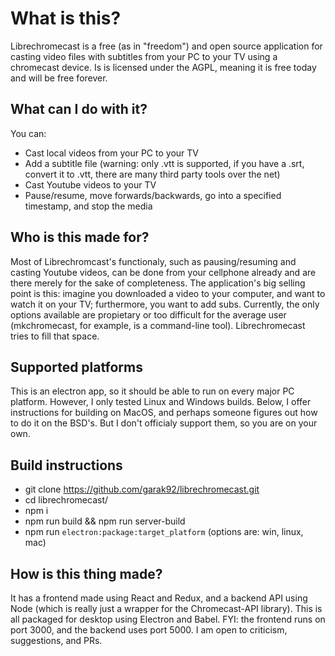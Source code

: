 # What is this?

Librechromecast is a free (as in "freedom") and open source application for casting video files with subtitles from your PC to your TV using a chromecast device.
Is is licensed under the AGPL, meaning it is free today and will be free forever.

## What can I do with it?

You can:

- Cast local videos from your PC to your TV
- Add a subtitle file (warning: only .vtt is supported, if you have a .srt, convert it to .vtt, there are many third party tools over the net)
- Cast Youtube videos to your TV
- Pause/resume, move forwards/backwards, go into a specified timestamp, and stop the media

## Who is this made for?

Most of Librechromcast's functionaly, such as pausing/resuming and casting Youtube videos, can be done from your cellphone already and are there merely for the sake of completeness. The application's big selling point is this: imagine you downloaded a video to your computer, and want to watch it on your TV; furthermore, you want to add subs. Currently, the only options available are propietary or too difficult for the average user (mkchromecast, for example, is a command-line tool). Librechromecast tries to fill that space.

## Supported platforms

This is an electron app, so it should be able to run on every major PC platform. However, I only tested Linux and Windows builds. Below, I offer instructions for building on MacOS, and perhaps someone figures out how to do it on the BSD's. But I don't officialy support them, so you are on your own.

## Build instructions

- git clone https://github.com/garak92/librechromecast.git
- cd librechromecast/
- npm i
- npm run build && npm run server-build
- npm run `electron:package:target_platform` (options are: win, linux, mac)

## How is this thing made?

It has a frontend made using React and Redux, and a backend API using Node (which is really just a wrapper for the Chromecast-API library). This is all packaged for desktop using Electron and Babel. FYI: the frontend runs on port 3000, and the backend uses port 5000. I am open to criticism, suggestions, and PRs. 
